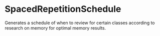 # SpacedRepetitionSchedule
Generates a schedule of when to review for certain classes according to research on memory for optimal memory results.
